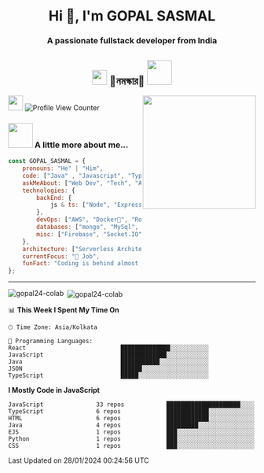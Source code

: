 <h1 align="center">Hi 👋, I'm GOPAL SASMAL</h1>

<h3 align="center">A passionate fullstack developer from India</h3>


<h2 align="center"><img src="https://emojis.slackmojis.com/emojis/images/1531849430/4246/blob-sunglasses.gif?1531849430" width="30"/> 🙏নমস্কার🙏 <img src="https://media.giphy.com/media/12oufCB0MyZ1Go/giphy.gif" width="50"></h2>
<img align='right' src="https://media.giphy.com/media/M9gbBd9nbDrOTu1Mqx/giphy.gif" width="230">

</a><img src="https://media.giphy.com/media/WUlplcMpOCEmTGBtBW/giphy.gif" width="30">  ![Profile View Counter](https://komarev.com/ghpvc/?username=gopal24-colab)



### <img src="https://media.giphy.com/media/VgCDAzcKvsR6OM0uWg/giphy.gif" width="50"> A little more about me...  

```javascript
const GOPAL_SASMAL = {
    pronouns: "He" | "Him",
    code: ["Java" , "Javascript", "TypeScript", "Python"],
    askMeAbout: ["Web Dev", "Tech", "App Development"],
    technologies: {
        backEnd: {
            js & ts: ["Node", "Express"],
        },
        devOps: ["AWS", "Docker🐳", "Route53", "Nginx"],
        databases: ["mongo", "MySql", "Oracle"],
        misc: ["Firebase", "Socket.IO"]
    },
    architecture: ["Serverless Architecture", "Progressive web applications", "Single page applications"],
    currentFocus: "💼 Job",
    funFact: "Coding is behind almost everything that is powered by electricity"
};
```


---



<p><img align="left" src="https://github-readme-stats.vercel.app/api/top-langs?username=gopal24-colab&show_icons=true&locale=en&layout=compact" alt="gopal24-colab" /></p>

<p>&nbsp;<img align="center" src="https://github-readme-stats.vercel.app/api?username=gopal24-colab&show_icons=true&locale=en" alt="gopal24-colab" /></p>

📊 **This Week I Spent My Time On** 

```text
🕑︎ Time Zone: Asia/Kolkata

💬 Programming Languages: 
React                           ██████████████░░░░░░░░░░░   
JavaScript                      █████████████░░░░░░░░░░░░   
Java                            ███████████░░░░░░░░░░░░░░  
JSON                            ██████░░░░░░░░░░░░░░░░░░░   
TypeScript                      █████░░░░░░░░░░░░░░░░░░░░  

```

**I Mostly Code in JavaScript** 

```text
JavaScript               33 repos            █████████████████████░░░░  
TypeScript               6 repos             ████████████░░░░░░░░░░░░░    
HTML                     6 repos             ████████████░░░░░░░░░░░░░   
Java                     4 repos             █████████░░░░░░░░░░░░░░░░   
EJS                      1 repos             ███░░░░░░░░░░░░░░░░░░░░░░   
Python                   1 repos             ███░░░░░░░░░░░░░░░░░░░░░░   
CSS                      1 repos             ███░░░░░░░░░░░░░░░░░░░░░░   
```




 Last Updated on 28/01/2024 00:24:56 UTC
<!--END_SECTION:waka-->


<!-- ![Hits](https://hitcounter.pythonanywhere.com/count/tag.svg?url=https://github.com/gopal24-colab) -->
